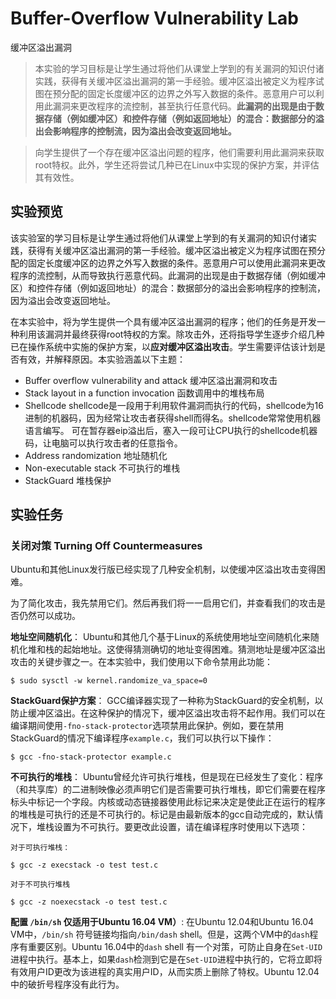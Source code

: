 # Buffer-Overflow Vulnerability Lab
缓冲区溢出漏洞
> 本实验的学习目标是让学生通过将他们从课堂上学到的有关漏洞的知识付诸实践，获得有关缓冲区溢出漏洞的第一手经验。缓冲区溢出被定义为程序试图在预分配的固定长度缓冲区的边界之外写入数据的条件。恶意用户可以利用此漏洞来更改程序的流控制，甚至执行任意代码。**此漏洞的出现是由于数据存储（例如缓冲区）和控件存储（例如返回地址）的混合：数据部分的溢出会影响程序的控制流，因为溢出会改变返回地址。**

> 向学生提供了一个存在缓冲区溢出问题的程序，他们需要利用此漏洞来获取root特权。此外，学生还将尝试几种已在Linux中实现的保护方案，并评估其有效性。

## 实验预览
该实验室的学习目标是让学生通过将他们从课堂上学到的有关漏洞的知识付诸实践，获得有关缓冲区溢出漏洞的第一手经验。缓冲区溢出被定义为程序试图在预分配的固定长度缓冲区的边界之外写入数据的条件。恶意用户可以使用此漏洞来更改程序的流控制，从而导致执行恶意代码。此漏洞的出现是由于数据存储（例如缓冲区）和控件存储（例如返回地址）的混合：数据部分的溢出会影响程序的控制流，因为溢出会改变返回地址。

在本实验中，将为学生提供一个具有缓冲区溢出漏洞的程序；他们的任务是开发一种利用该漏洞并最终获得root特权的方案。除攻击外，还将指导学生逐步介绍几种已在操作系统中实施的保护方案，以**应对缓冲区溢出攻击**。学生需要评估该计划是否有效，并解释原因。本实验涵盖以下主题：
- Buffer overflow vulnerability and attack 缓冲区溢出漏洞和攻击
- Stack layout in a function invocation 函数调用中的堆栈布局
- Shellcode shellcode是一段用于利用软件漏洞而执行的代码，shellcode为16进制的机器码，因为经常让攻击者获得shell而得名。shellcode常常使用机器语言编写。 可在暂存器eip溢出后，塞入一段可让CPU执行的shellcode机器码，让电脑可以执行攻击者的任意指令。
- Address randomization 地址随机化
- Non-executable stack 不可执行的堆栈
- StackGuard 堆栈保护

## 实验任务
### 关闭对策 Turning Off Countermeasures
Ubuntu和其他Linux发行版已经实现了几种安全机制，以使缓冲区溢出攻击变得困难。

为了简化攻击，我先禁用它们。然后再我们将一一启用它们，并查看我们的攻击是否仍然可以成功。

**地址空间随机化**： Ubuntu和其他几个基于Linux的系统使用地址空间随机化来随机化堆和栈的起始地址。这使得猜测确切的地址变得困难。猜测地址是缓冲区溢出攻击的关键步骤之一。在本实验中，我们使用以下命令禁用此功能：
```shell
$ sudo sysctl -w kernel.randomize_va_space=0
```

**StackGuard保护方案**：  GCC编译器实现了一种称为StackGuard的安全机制，以防止缓冲区溢出。在这种保护的情况下，缓冲区溢出攻击将不起作用。我们可以在编译期间使用`-fno-stack-protector`选项禁用此保护。例如，要在禁用StackGuard的情况下编译程序`example.c`，我们可以执行以下操作：
```shell
$ gcc -fno-stack-protector example.c
```

**不可执行的堆栈**： Ubuntu曾经允许可执行堆栈，但是现在已经发生了变化：程序（和共享库）的二进制映像必须声明它们是否需要可执行堆栈，即它们需要在程序标头中标记一个字段。内核或动态链接器使用此标记来决定是使此正在运行的程序的堆栈是可执行的还是不可执行的。标记是由最新版本的gcc自动完成的，默认情况下，堆栈设置为不可执行。要更改此设置，请在编译程序时使用以下选项：

`对于可执行堆栈：`
```shell
$ gcc -z execstack -o test test.c
```
`对于不可执行堆栈`
```shell
$ gcc -z noexecstack -o test test.c
```

**配置 `/bin/sh` 仅适用于Ubuntu 16.04 VM）**:  在Ubuntu 12.04和Ubuntu 16.04 VM中，`/bin/sh` 符号链接均指向`/bin/dash` shell。但是，这两个VM中的`dash`程序有重要区别。Ubuntu 16.04中的`dash` shell 有一个对策，可防止自身在`Set-UID`进程中执行。基本上，如果`dash`检测到它是在`Set-UID`进程中执行的，它将立即将有效用户ID更改为该进程的真实用户ID，从而实质上删除了特权。Ubuntu 12.04中的破折号程序没有此行为。




